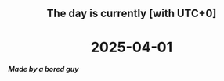 <h2 align=center>The day is currently [with UTC+0]</h2>
<h1 align=center><!--TIME BEGIN-->2025-04-01<!--TIME END--></h1>
<h5>Made by a bored guy</h5>
